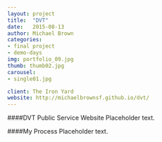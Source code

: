 ```yaml
---
layout: project
title:  "DVT"
date:   2015-08-13
author: Michael Brown
categories: 
- final project
- demo-days
img: portfolio_09.jpg
thumb: thumb02.jpg
carousel:
- single01.jpg

client: The Iron Yard
website: http://michaelbrownsf.github.io/dvt/
---
```

####DVT Public Service Website
Placeholder text.

####My Process
Placeholder text.
